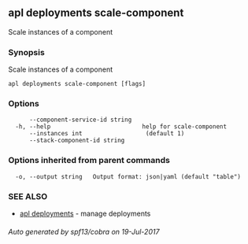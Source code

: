 ## apl deployments scale-component

Scale instances of a component

### Synopsis


Scale instances of a component

```
apl deployments scale-component [flags]
```

### Options

```
      --component-service-id string   
  -h, --help                          help for scale-component
      --instances int                  (default 1)
      --stack-component-id string     
```

### Options inherited from parent commands

```
  -o, --output string   Output format: json|yaml (default "table")
```

### SEE ALSO
* [apl deployments](apl_deployments.md)	 - manage deployments

###### Auto generated by spf13/cobra on 19-Jul-2017
